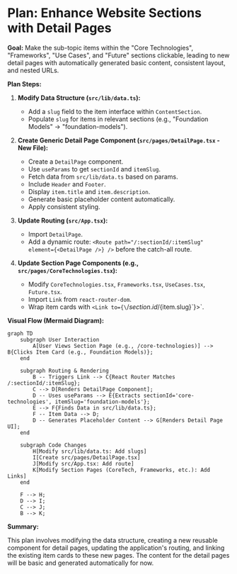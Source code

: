 # Plan: Enhance Website Sections with Detail Pages

**Goal:** Make the sub-topic items within the "Core Technologies", "Frameworks", "Use Cases", and "Future" sections clickable, leading to new detail pages with automatically generated basic content, consistent layout, and nested URLs.

**Plan Steps:**

1.  **Modify Data Structure (`src/lib/data.ts`):**
    *   Add a `slug` field to the item interface within `ContentSection`.
    *   Populate `slug` for items in relevant sections (e.g., "Foundation Models" -> "foundation-models").

2.  **Create Generic Detail Page Component (`src/pages/DetailPage.tsx` - New File):**
    *   Create a `DetailPage` component.
    *   Use `useParams` to get `sectionId` and `itemSlug`.
    *   Fetch data from `src/lib/data.ts` based on params.
    *   Include `Header` and `Footer`.
    *   Display `item.title` and `item.description`.
    *   Generate basic placeholder content automatically.
    *   Apply consistent styling.

3.  **Update Routing (`src/App.tsx`):**
    *   Import `DetailPage`.
    *   Add a dynamic route: `<Route path="/:sectionId/:itemSlug" element={<DetailPage />} />` before the catch-all route.

4.  **Update Section Page Components (e.g., `src/pages/CoreTechnologies.tsx`):**
    *   Modify `CoreTechnologies.tsx`, `Frameworks.tsx`, `UseCases.tsx`, `Future.tsx`.
    *   Import `Link` from `react-router-dom`.
    *   Wrap item cards with `<Link to={\`/${section.id}/${item.slug}\`}>`.

**Visual Flow (Mermaid Diagram):**

```mermaid
graph TD
    subgraph User Interaction
        A[User Views Section Page (e.g., /core-technologies)] --> B{Clicks Item Card (e.g., Foundation Models)};
    end

    subgraph Routing & Rendering
        B -- Triggers Link --> C{React Router Matches /:sectionId/:itemSlug};
        C --> D[Renders DetailPage Component];
        D -- Uses useParams --> E{Extracts sectionId='core-technologies', itemSlug='foundation-models'};
        E --> F{Finds Data in src/lib/data.ts};
        F -- Item Data --> D;
        D -- Generates Placeholder Content --> G[Renders Detail Page UI];
    end

    subgraph Code Changes
        H[Modify src/lib/data.ts: Add slugs]
        I[Create src/pages/DetailPage.tsx]
        J[Modify src/App.tsx: Add route]
        K[Modify Section Pages (CoreTech, Frameworks, etc.): Add Links]
    end

    F --> H;
    D --> I;
    C --> J;
    B --> K;
```

**Summary:**

This plan involves modifying the data structure, creating a new reusable component for detail pages, updating the application's routing, and linking the existing item cards to these new pages. The content for the detail pages will be basic and generated automatically for now.